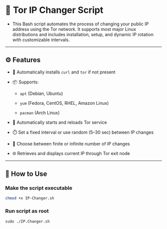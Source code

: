 # 🔄 Tor IP Changer Script

- This Bash script automates the process of changing your public IP address using the Tor network. It supports most major Linux distributions and includes installation, setup, and dynamic IP rotation with customizable intervals.

---

## ⚙️ Features

- 🧪 Automatically installs `curl` and `tor` if not present

- 📦 Supports:

  - `apt` (Debian, Ubuntu)

  - `yum` (Fedora, CentOS, RHEL, Amazon Linux)

  - `pacman` (Arch Linux)

- 🔄 Automatically starts and reloads Tor service

- ⏱️ Set a fixed interval or use random (5–30 sec) between IP changes

- 🔁 Choose between finite or infinite number of IP changes

- 🌐 Retrieves and displays current IP through Tor exit node

---

## 🚀 How to Use

###  Make the script executable

```bash
chmod +x IP-Changer.sh
```
### Run script as root 
```
sudo ./IP.Changer.sh
```

